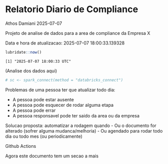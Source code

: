 # Relatorio Diario de Compliance
Athos Damiani
2025-07-07

Projeto de analise de dados para a area de compliance da Empresa X

Data e hora de atualizacao: 2025-07-07 18:00:33.139328

``` r
lubridate::now()
```

    [1] "2025-07-07 18:00:33 UTC"

(Analise dos dados aqui)

``` r
# sc <- spark_connect(method = "databricks_connect")
```

Problemas de uma pessoa ter que atualizar todo dia:

-   A pessoa pode estar ausente
-   A pessoa pode esquecer de rodar alguma etapa
-   A pessoa pode errar
-   A pessoa responsavel pode ter saido da area ou da empresa

Solucao proposta: automatizar a rodagem quando - Ou o documento for
alterado (sofrer alguma mudanca/melhoria) - Ou agendado para rodar todo
dia ou todo mes (ou periodicamente)

Github Actions

Agora este documento tem um secao a mais
